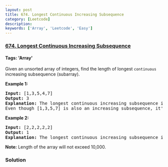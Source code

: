 ```yaml
---
layout: post
title: 674. Longest Continuous Increasing Subsequence
category: [Leetcode]
description: 
keywords: ['Array', 'Leetcode', 'Easy']
---
```

### [674. Longest Continuous Increasing Subsequence](https://leetcode.com/problems/longest-continuous-increasing-subsequence)

#### Tags: 'Array'

<div class="content__u3I1 question-content__JfgR"><div><p>
Given an unsorted array of integers, find the length of longest <code>continuous</code> increasing subsequence (subarray).
</p>
<p><b>Example 1:</b><br/>
</p><pre><b>Input:</b> [1,3,5,4,7]
<b>Output:</b> 3
<b>Explanation:</b> The longest continuous increasing subsequence is [1,3,5], its length is 3. 
Even though [1,3,5,7] is also an increasing subsequence, it's not a continuous one where 5 and 7 are separated by 4. 
</pre>
<p></p>
<p><b>Example 2:</b><br/>
</p><pre><b>Input:</b> [2,2,2,2,2]
<b>Output:</b> 1
<b>Explanation:</b> The longest continuous increasing subsequence is [2], its length is 1. 
</pre>
<p></p>
<p><b>Note:</b>
Length of the array will not exceed 10,000.
</p></div></div>

### Solution
